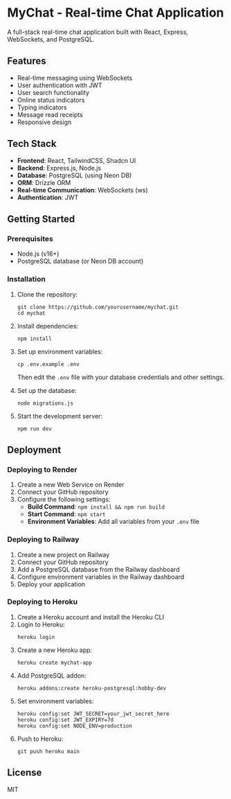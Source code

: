 # MyChat - Real-time Chat Application

A full-stack real-time chat application built with React, Express, WebSockets, and PostgreSQL.

## Features

- Real-time messaging using WebSockets
- User authentication with JWT
- User search functionality
- Online status indicators
- Typing indicators
- Message read receipts
- Responsive design

## Tech Stack

- **Frontend**: React, TailwindCSS, Shadcn UI
- **Backend**: Express.js, Node.js
- **Database**: PostgreSQL (using Neon DB)
- **ORM**: Drizzle ORM
- **Real-time Communication**: WebSockets (ws)
- **Authentication**: JWT

## Getting Started

### Prerequisites

- Node.js (v16+)
- PostgreSQL database (or Neon DB account)

### Installation

1. Clone the repository:
   ```
   git clone https://github.com/yourusername/mychat.git
   cd mychat
   ```

2. Install dependencies:
   ```
   npm install
   ```

3. Set up environment variables:
   ```
   cp .env.example .env
   ```
   Then edit the `.env` file with your database credentials and other settings.

4. Set up the database:
   ```
   node migrations.js
   ```

5. Start the development server:
   ```
   npm run dev
   ```

## Deployment

### Deploying to Render

1. Create a new Web Service on Render
2. Connect your GitHub repository
3. Configure the following settings:
   - **Build Command**: `npm install && npm run build`
   - **Start Command**: `npm start`
   - **Environment Variables**: Add all variables from your `.env` file

### Deploying to Railway

1. Create a new project on Railway
2. Connect your GitHub repository
3. Add a PostgreSQL database from the Railway dashboard
4. Configure environment variables in the Railway dashboard
5. Deploy your application

### Deploying to Heroku

1. Create a Heroku account and install the Heroku CLI
2. Login to Heroku:
   ```
   heroku login
   ```
3. Create a new Heroku app:
   ```
   heroku create mychat-app
   ```
4. Add PostgreSQL addon:
   ```
   heroku addons:create heroku-postgresql:hobby-dev
   ```
5. Set environment variables:
   ```
   heroku config:set JWT_SECRET=your_jwt_secret_here
   heroku config:set JWT_EXPIRY=7d
   heroku config:set NODE_ENV=production
   ```
6. Push to Heroku:
   ```
   git push heroku main
   ```

## License

MIT 